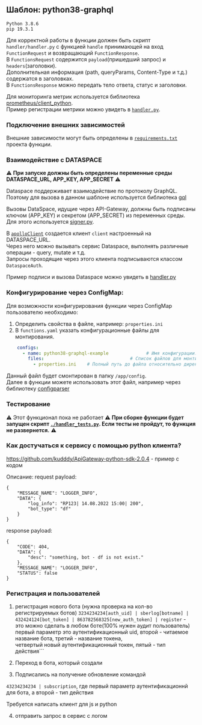 ## Шаблон: python38-graphql

```
Python 3.8.6 
pip 19.3.1
```
Для корректной работы в функции должен быть скрипт `handler/handler.py` с функцией `handle` принимающей на вход `FunctionRequest` и возвращающий `FunctionResponse`.  
В `FunctionsRequest` содержится `payload`(пришедший запрос) и `headers`(заголовки).  
Дополнительная информация (path, queryParams, Content-Type и т.д.) содержатся в заголовках.  
В `FunctionsResponse` можно передать тело ответа, статус и заголовки.  

Для мониторинга метрик используется библиотека [prometheus/client_python](https://github.com/prometheus/client_python).  
Пример регистрации метрики можно увидеть в [`handler.py`](handlers/handler.py).

### Подключение внешних зависимостей
Внешние зависимости могут быть определены в [`requirements.txt`](./requirements.txt) проекта функции.

### Взаимодействие с DATASPACE
⚠️ **При запуске должны быть определены переменные среды DATASPACE_URL, APP_KEY, APP_SECRET** ⚠️

Dataspace поддерживает взаимодействие по протоколу GraphQL. Поэтому для вызова в данном шаблоне используется библиотека [gql](https://github.com/graphql-python/gql)

Вызовы DataSpace, идущие через API-Gateway, должны быть подписаны ключом (APP_KEY) и секретом (APP_SECRET) из переменных среды.  
Для этого используется [signer.py](handlers/apig_sdk/signer.py).  

В [`apolloClient`](handlers/handler.py) создается клиент `client` настроенный на DATASPACE_URL.  
Через него можно вызывать сервис Dataspace, выполнять различные операции - query, mutate и т.д.  
Запросы проходящие через этого клиента подписываются классом `DataspaceAuth`.

Пример подписи и вызова Dataspace можно увидеть в [handler.py](handlers/handler.py)

### Конфигурирование через ConfigMap:
Для возможности конфигурирования функции через ConfigMap пользователю необходимо:
1) Определить свойства в файле, например: `properties.ini`
2) В ```functions.yaml``` указать конфигурационные файлы для монтирования.
```yaml
    configs:
      - name: python38-graphql-example              # Имя конфигурации. В UI OSE ConfigMap будет называться <имя-функции>-cm-<имя конфигурации>
        files:                                # Список файлов для монтирования
          - properties.ini    # Полный путь до файла относительно директории с функцией
```
Данный файл будет смонтирован в папку `/app/config`.  
Далее в функции можете использовать этот файл, например через библиотеку [configparser](https://docs.python.org/3/library/configparser.html)

### Тестирование
⚠️ Этот функционал пока не работает
⚠️ **При сборке функции будет запущен скрипт [`./handler_tests.py`](./test_handler.py). Если тесты не пройдут, то функция не развернется.** ⚠️

### Как достучаться к сервису с помощью python клиента?
https://github.com/kudddy/ApiGateway-python-sdk-2.0.4 - пример с кодом

Описание:
request payload:
```
{
    "MESSAGE_NAME": "LOGGER_INFO",
    "DATA": {
        "log_info": "RP123| 14.08.2022 15:00| 200",
        "bot_type": "df"
    }
}

```
response payload:
```
{
    "CODE": 404,
    "DATA": {
        "desc": "something, bot - df is not exist."
    },
    "MESSAGE_NAME": "LOGGER_INFO",
    "STATUS": false
}
```

### Регистрация и пользователей

1. регистрация нового бота (нужна проверка на кол-во регистрируемых ботов)
```3234234234[auth_uid] | sberlog[botname] | 432424124[bot_token] | 863782568325[new_auth_token] | register``` - это можно сделать в любом боте(100% нужен аудит пользователь)
первый параметр это аутентификационный uid,  второй - читаемое название бота, третий - название токена,  
четвертый новый аутентификационный токен, пятый - тип действия```

2. Переход в бота, который создали


3. Подписались на получение обновление командой 

```43234234234 | subscription```, где первый параметр аутентификационнй для бота, а второй - тип действия

Требуется написать клиент для js и python

4. отправить запрос в сервис с логом
